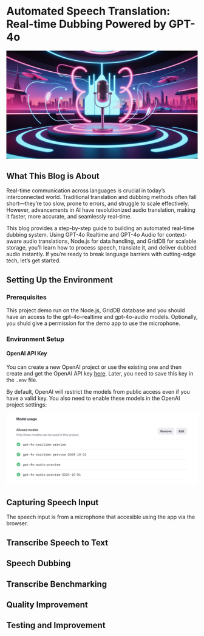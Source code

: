 # Automated Speech Translation: Real-time Dubbing Powered by GPT-4o

![blog cover](images/cover.jpg)

## What This Blog is About

Real-time communication across languages is crucial in today’s interconnected world. Traditional translation and dubbing methods often fall short—they’re too slow, prone to errors, and struggle to scale effectively. However, advancements in AI have revolutionized audio translation, making it faster, more accurate, and seamlessly real-time.

This blog provides a step-by-step guide to building an automated real-time dubbing system. Using GPT-4o Realtime and GPT-4o Audio for context-aware audio translations, Node.js for data handling, and GridDB for scalable storage, you’ll learn how to process speech, translate it, and deliver dubbed audio instantly. If you’re ready to break language barriers with cutting-edge tech, let’s get started.

## Setting Up the Environment

### Prerequisites

This project demo run on the Node.js, GridDB database and you should have an access to the gpt-4o-realtime and gpt-4o-audio models. Optionally, you shuld give a permission for the demo app to use the microphone.

### Environment Setup

#### **OpenAI API Key**

You can create a new OpenAI project or use the existing one and then create and get the OpenAI API key [here](https://platform.openai.com/api-keys). Later, you need to save this key in the `.env` file.

By default, OpenAI will restrict the models from public access even if you have a valid key. You also need to enable these models in the OpenAI project settings:

![gpt-4o-audio-and-realtime](images/gpt-4o-realtime-audio-models.png)

## Capturing Speech Input

The speech input is from a microphone that accesible using the app via the browser.

## Transcribe Speech to Text

## Speech Dubbing

## Transcribe Benchmarking

## Quality Improvement

## Testing and Improvement
